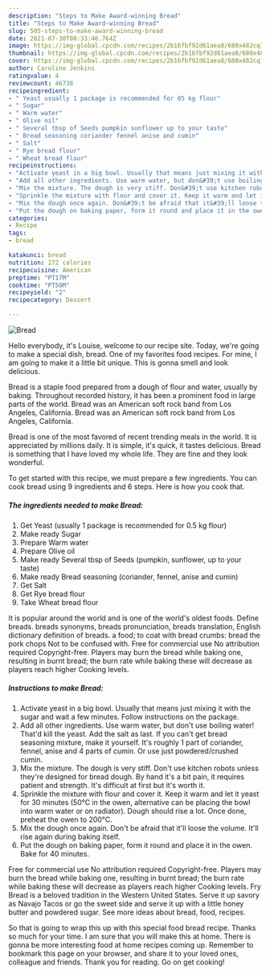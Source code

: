 ```yaml
---
description: "Steps to Make Award-winning Bread"
title: "Steps to Make Award-winning Bread"
slug: 505-steps-to-make-award-winning-bread
date: 2021-07-30T08:33:46.764Z
image: https://img-global.cpcdn.com/recipes/2b16fbf92d61aea8/680x482cq70/bread-recipe-main-photo.jpg
thumbnail: https://img-global.cpcdn.com/recipes/2b16fbf92d61aea8/680x482cq70/bread-recipe-main-photo.jpg
cover: https://img-global.cpcdn.com/recipes/2b16fbf92d61aea8/680x482cq70/bread-recipe-main-photo.jpg
author: Caroline Jenkins
ratingvalue: 4
reviewcount: 46738
recipeingredient:
- " Yeast usually 1 package is recommended for 05 kg flour"
- " Sugar"
- " Warm water"
- " Olive oil"
- " Several tbsp of Seeds pumpkin sunflower up to your taste"
- " Bread seasoning coriander fennel anise and cumin"
- " Salt"
- " Rye bread flour"
- " Wheat bread flour"
recipeinstructions:
- "Activate yeast in a big bowl. Usually that means just mixing it with the sugar and wait a few minutes. Follow instructions on the package."
- "Add all other ingredients. Use warm water, but don&#39;t use boiling water! That&#39;d kill the yeast. Add the salt as last. If you can&#39;t get bread seasoning mixture, make it yourself. It&#39;s roughly 1 part of coriander, fennel, anise and 4 parts of cumin. Or use just powdered/crushed cumin."
- "Mix the mixture. The dough is very stiff. Don&#39;t use kitchen robots unless they&#39;re designed for bread dough. By hand it&#39;s a bit pain, it requires patient and strength. It&#39;s difficult at first but it&#39;s worth it."
- "Sprinkle the mixture with flour and cover it. Keep it warm and let it yeast for 30 minutes (50°C in the owen, alternative can be placing the bowl into warm water or on radiator). Dough should rise a lot. Once done, preheat the owen to 200°C."
- "Mix the dough once again. Don&#39;t be afraid that it&#39;ll loose the volume. It&#39;ll rise again during baking itself."
- "Put the dough on baking paper, form it round and place it in the owen. Bake for 40 minutes."
categories:
- Recipe
tags:
- bread

katakunci: bread 
nutrition: 272 calories
recipecuisine: American
preptime: "PT17M"
cooktime: "PT50M"
recipeyield: "2"
recipecategory: Dessert

---
```



![Bread](https://img-global.cpcdn.com/recipes/2b16fbf92d61aea8/680x482cq70/bread-recipe-main-photo.jpg)

Hello everybody, it's Louise, welcome to our recipe site. Today, we're going to make a special dish, bread. One of my favorites food recipes. For mine, I am going to make it a little bit unique. This is gonna smell and look delicious.

Bread is a staple food prepared from a dough of flour and water, usually by baking. Throughout recorded history, it has been a prominent food in large parts of the world. Bread was an American soft rock band from Los Angeles, California. Bread was an American soft rock band from Los Angeles, California.

Bread is one of the most favored of recent trending meals in the world. It is appreciated by millions daily. It is simple, it's quick, it tastes delicious. Bread is something that I have loved my whole life. They are fine and they look wonderful.


To get started with this recipe, we must prepare a few ingredients. You can cook bread using 9 ingredients and 6 steps. Here is how you cook that.

<!--inarticleads1-->

##### The ingredients needed to make Bread:

1. Get  Yeast (usually 1 package is recommended for 0.5 kg flour)
1. Make ready  Sugar
1. Prepare  Warm water
1. Prepare  Olive oil
1. Make ready  Several tbsp of Seeds (pumpkin, sunflower, up to your taste)
1. Make ready  Bread seasoning (coriander, fennel, anise and cumin)
1. Get  Salt
1. Get  Rye bread flour
1. Take  Wheat bread flour


It is popular around the world and is one of the world&#39;s oldest foods. Define breads. breads synonyms, breads pronunciation, breads translation, English dictionary definition of breads. a food; to coat with bread crumbs: bread the pork chops Not to be confused with. Free for commercial use No attribution required Copyright-free. Players may burn the bread while baking one, resulting in burnt bread; the burn rate while baking these will decrease as players reach higher Cooking levels. 

<!--inarticleads2-->

##### Instructions to make Bread:

1. Activate yeast in a big bowl. Usually that means just mixing it with the sugar and wait a few minutes. Follow instructions on the package.
1. Add all other ingredients. Use warm water, but don&#39;t use boiling water! That&#39;d kill the yeast. Add the salt as last. If you can&#39;t get bread seasoning mixture, make it yourself. It&#39;s roughly 1 part of coriander, fennel, anise and 4 parts of cumin. Or use just powdered/crushed cumin.
1. Mix the mixture. The dough is very stiff. Don&#39;t use kitchen robots unless they&#39;re designed for bread dough. By hand it&#39;s a bit pain, it requires patient and strength. It&#39;s difficult at first but it&#39;s worth it.
1. Sprinkle the mixture with flour and cover it. Keep it warm and let it yeast for 30 minutes (50°C in the owen, alternative can be placing the bowl into warm water or on radiator). Dough should rise a lot. Once done, preheat the owen to 200°C.
1. Mix the dough once again. Don&#39;t be afraid that it&#39;ll loose the volume. It&#39;ll rise again during baking itself.
1. Put the dough on baking paper, form it round and place it in the owen. Bake for 40 minutes.


Free for commercial use No attribution required Copyright-free. Players may burn the bread while baking one, resulting in burnt bread; the burn rate while baking these will decrease as players reach higher Cooking levels. Fry Bread is a beloved tradition in the Western United States. Serve it up savory as Navajo Tacos or go the sweet side and serve it up with a little honey butter and powdered sugar. See more ideas about bread, food, recipes. 

So that is going to wrap this up with this special food bread recipe. Thanks so much for your time. I am sure that you will make this at home. There is gonna be more interesting food at home recipes coming up. Remember to bookmark this page on your browser, and share it to your loved ones, colleague and friends. Thank you for reading. Go on get cooking!
